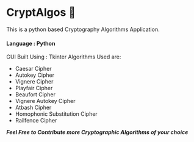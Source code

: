 # CryptAlgos 🤫
This is a python based Cryptography Algorithms Application.
#### Language : Python
GUI Built Using : Tkinter
Algorithms Used are:
* Caesar Cipher
* Autokey Cipher
* Vignere Cipher
* Playfair Cipher
* Beaufort Cipher
* Vignere Autokey Cipher
* Atbash Cipher
* Homophonic Substitution Cipher
* Railfence Cipher

***Feel Free to Contribute more Cryptographic Algorithms of your choice***

